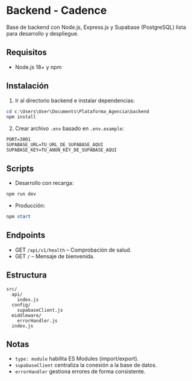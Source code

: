 # Backend - Cadence

Base de backend con Node.js, Express.js y Supabase (PostgreSQL) lista para desarrollo y despliegue.

## Requisitos
- Node.js 18+ y npm

## Instalación
1. Ir al directorio backend e instalar dependencias:
```powershell
cd c:\Users\User\Documents\Plataforma_Agencia\backend
npm install
```

2. Crear archivo `.env` basado en `.env.example`:
```
PORT=3001
SUPABASE_URL=TU_URL_DE_SUPABASE_AQUI
SUPABASE_KEY=TU_ANON_KEY_DE_SUPABASE_AQUI
```

## Scripts
- Desarrollo con recarga:
```powershell
npm run dev
```

- Producción:
```powershell
npm start
```

## Endpoints
- GET `/api/v1/health` – Comprobación de salud.
- GET `/` – Mensaje de bienvenida.

## Estructura
```
src/
  api/
    index.js
  config/
    supabaseClient.js
  middleware/
    errorHandler.js
  index.js
```

## Notas
- `type: module` habilita ES Modules (import/export).
- `supabaseClient` centraliza la conexión a la base de datos.
- `errorHandler` gestiona errores de forma consistente.
